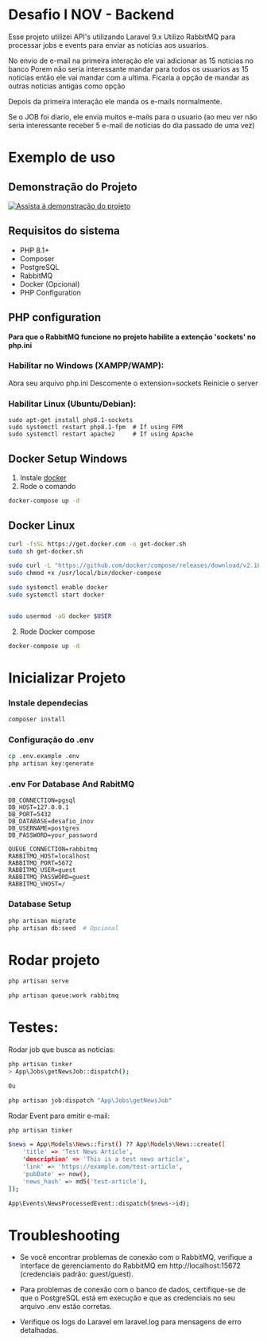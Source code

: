 # Desafio I NOV - Backend
Esse projeto utilizei API's utilizando Laravel 9.x
Utilizo RabbitMQ para processar jobs e events para enviar as noticias aos usuarios. 

No envio de e-mail na primeira interação ele vai adicionar as 15 noticias no banco
Porem não seria interessante mandar para todos os usuarios as 15 noticias então
ele vai mandar com a ultima.
Ficaria a opção de mandar as outras noticias antigas como opção

Depois da primeira interação ele manda os e-mails normalmente. 

Se o JOB foi diario, ele envia muitos e-mails para o usuario (ao meu ver não seria interessante 
receber 5 e-mail de noticias do dia passado de uma vez)
# Exemplo de uso


## Demonstração do Projeto

[![Assista à demonstração do projeto](http://img.youtube.com/vi/VIDEO_ID/0.jpg)](https://drive.google.com/file/d/VIDEO_ID/preview)


## Requisitos do sistema
- PHP 8.1+
- Composer
- PostgreSQL
- RabbitMQ
- Docker (Opcional)
- PHP Configuration

## PHP configuration

**Para que o RabbitMQ funcione no projeto habilite a extenção 'sockets' no php.ini**

### Habilitar no Windows (XAMPP/WAMP):

Abra seu arquivo php.ini
Descomente o  extension=sockets
Reinicie o server

### Habilitar Linux (Ubuntu/Debian):

```SH
sudo apt-get install php8.1-sockets
sudo systemctl restart php8.1-fpm  # If using FPM
sudo systemctl restart apache2     # If using Apache
```

## Docker Setup Windows
1. Instale  [docker](https://www.docker.com/products/docker-desktop)
2. Rode o comando
```sh
docker-compose up -d
```

## Docker Linux
```sh
curl -fsSL https://get.docker.com -o get-docker.sh
sudo sh get-docker.sh

sudo curl -L "https://github.com/docker/compose/releases/download/v2.18.1/docker-compose-$(uname -s)-$(uname -m)" -o /usr/local/bin/docker-compose
sudo chmod +x /usr/local/bin/docker-compose

sudo systemctl enable docker
sudo systemctl start docker


sudo usermod -aG docker $USER
```

2. Rode Docker compose 
```sh
docker-compose up -d
```

# Inicializar Projeto

### Instale dependecias
```sh
composer install
```

### Configuração do .env
```sh
cp .env.example .env
php artisan key:generate
```


### .env For Database And RabitMQ
```
DB_CONNECTION=pgsql
DB_HOST=127.0.0.1
DB_PORT=5432
DB_DATABASE=desafio_inov
DB_USERNAME=postgres
DB_PASSWORD=your_password

QUEUE_CONNECTION=rabbitmq
RABBITMQ_HOST=localhost
RABBITMQ_PORT=5672
RABBITMQ_USER=guest
RABBITMQ_PASSWORD=guest
RABBITMQ_VHOST=/
```

### Database Setup
```sh
php artisan migrate
php artisan db:seed  # Opcional
```

# Rodar projeto

```sh
php artisan serve
```

```sh
php artisan queue:work rabbitmq
```

# Testes:

Rodar job que busca as noticias:

```sh
php artisan tinker
> App\Jobs\getNewsJob::dispatch();

Ou

php artisan job:dispatch "App\Jobs\getNewsJob"
```


Rodar Event para emitir e-mail:
```sh
php artisan tinker

$news = App\Models\News::first() ?? App\Models\News::create([
    'title' => 'Test News Article',
    'description' => 'This is a test news article',
    'link' => 'https://example.com/test-article',
    'pubDate' => now(),
    'news_hash' => md5('test-article'),
]);

App\Events\NewsProcessedEvent::dispatch($news->id);
```

# Troubleshooting
- Se você encontrar problemas de conexão com o RabbitMQ, verifique a interface de gerenciamento do RabbitMQ em http://localhost:15672 (credenciais padrão: guest/guest).

- Para problemas de conexão com o banco de dados, certifique-se de que o PostgreSQL está em execução e que as credenciais no seu arquivo .env estão corretas.

- Verifique os logs do Laravel em laravel.log para mensagens de erro detalhadas.